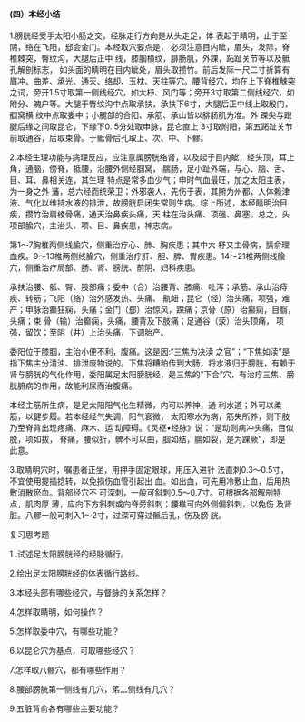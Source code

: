 #### (四）本经小结

1.膀胱经受手太阳小肠之交，经脉走行方向是从头走足，体 表起于睛明，止于至阴，络在飞阳，郄会金门。本经取穴要点是， 必须注意目内眦，眉头，发际，脊椎棘突，臀纹沟，大腿后正中 线，膝腘横纹，腓肠肌，外踝，跖趾关节等以及骶孔解剖标志， 如头面的睛明在目内眦处，眉头取攒竹。前后发际一尺二寸折算有眉冲、曲差、承光、通天、络却、玉枕、天柱等穴。腰背经穴，均在上下脊椎觫突之词，旁开1.5寸取第一侧线经穴，如大杼、风门等；旁开3寸取第二侧线经穴，如附分、魄户等。大腿于臀纹沟中点取承扶，承扶下6寸，大腿后正中线上取殷门，腘窝横 纹中点取委中；小腿部的合阳、承筋、承山皆以腓肠肌为准。外 踝尖与跟腱后缘之间取昆仑，下缘下0. 5分处取申脉，昆仑直上 3寸取附阳，第五跖趾关节前取通谷，后取束骨。于骶骨后孔取上、次、中、下髎。

2.本经生理功能与病理反应，应注意属膀胱络肾，以及起于目内眦，经头顶，耳上角，通脑，傍脊，抵腰，沿腰外侧经腘窝， 腨肠，足小趾外端，与心、脑、舌、目、耳、鼻相关连，其生理 特点是常多血少气；申时气血最旺，加之太阳主表，为一身之外 藩，总六经而统荣卫；外邪袭人，先伤于表，其腑为州都，人体赖津液、气化以维持水液的排泄，故膀胱启闭失常则生病。综上所述，本经睛明治目疾，攒竹治肩棱骨痛，通天治鼻疾头痛，天 柱在治头痛、项强、鼻塞。总之，头项部腧穴，主治头、项、目、鼻疾患，神志病。 

第1〜7胸椎两侧线腧穴，侧重治疗心、肺、胸疾患；其中大 杼又主骨病，膈俞理血疾。9〜13椎两侧线腧穴，侧重治疗肝、胆、脾、胃疾患。14〜21椎两侧线腧穴，侧重治疗局部、肠、肾、膀胱、前阴、妇科疾患。

  承扶治腰、骶、臀、股部痛；委中（合）治腰背、膝痛、吐泻；承筋、承山治痔疾、转筋；飞阳（络）治外感发热、头痛、 鼽衄；昆仑（经）治头痛，项强，难产；申脉治癫狂痫，头痛；金门（郄）治惊风，踝痛；京骨（原）治癫痫，目翳，头痛；束 骨（输）治癫痫，头痛，腰背及下肢痛；足通谷（荥）治头顶痛， 项强，留饮；至阴（井）上治头痛，下调胎产。

委阳位于膝腘，主治小便不利，腹痛。这是因:“三焦为决渎 之官”；“下焦如渎”是指下焦主分清浊、排泄废物说的。下焦将糟粕传到大肠，将水液归于膀胱，有赖于肾与膀胱的气化作用，委阳属足太阳膀胱经，是三焦的“下合”穴，有治疗三焦、膀胱腑病的作用，故能利尿而治腹痛。

本经主筋所生病，是足太阳阳气化生精微，内可以养神，通 利水道；外可以柔筋，以健步履。若本经经气失调，阳气衰微， 太阳寒水为病，筋失所养，则下肢乃至脊背出现疼痛、麻木、运 动障碍。《灵枢•经脉》说：“是动则病冲头痛，目似脱，项如拔， 脊痛，腰似折，髀不可以曲，腘如结，腨如裂，是为踝厥"，即是 此意。   

3.取睛明穴时，嘱患者正坐，用押手固定眼球，用压入进针 法直刺0.3〜0.5寸，不宜使用提插捻转，以免损伤血管引起出 血。如出血，可先用冷敷止血，后用热敷消散瘀血。背部经穴不 可深刺，一般可斜刺0.5〜0.7寸。可根据各部解剖特点，肌肉厚 薄，应向下方斜刺或向脊旁斜刺；腰椎可向外侧偏斜刺，以免伤 及肾脏。八髎一般可刺入1〜2寸，过深可穿过骶后孔，伤及膀 胱。

复习思考题

1 .试述足太阳膀胱经的经脉循行。

2.绘出足太阳膀胱经的体表循行路线。

3.本经头部有哪些经穴，与督脉的关系怎样？

4.怎样取睛明，如何操作？

5.怎样取委中穴，有哪些功能？

6.以昆仑穴为基点，可取哪些经穴？

7.怎样取八髎穴，都有哪些作用？

8.腰部膀胱第一侧线有几穴，笫二侧线有几穴？

9.五脏背俞各有哪些主要功能？
